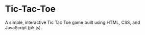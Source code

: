 # Tic-Tac-Toe
A simple, interactive Tic Tac Toe game built using HTML, CSS, and JavaScript (p5.js).
